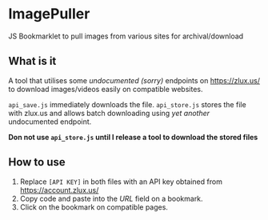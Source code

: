 # ImagePuller
JS Bookmarklet to pull images from various sites for archival/download

## What is it
A tool that utilises some *undocumented (sorry)* endpoints on https://zlux.us/ to download images/videos easily on compatible websites.

`api_save.js` immediately downloads the file. `api_store.js` stores the file with zlux.us and allows batch downloading using *yet another* undocumented endpoint.

**__Don not use `api_store.js` until I release a tool to download the stored files__**


## How to use
1. Replace `[API KEY]` in both files with an API key obtained from https://account.zlux.us/
2. Copy code and paste into the *URL* field on a bookmark. 
3. Click on the bookmark on compatible pages.